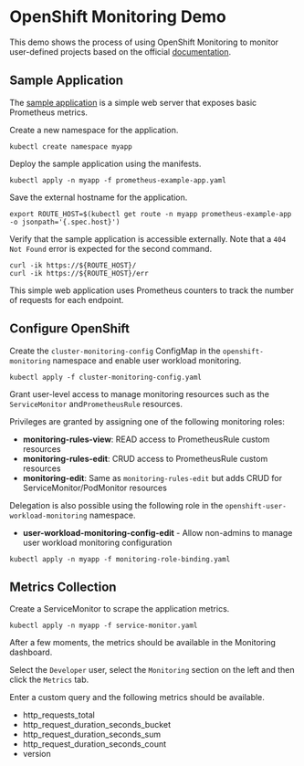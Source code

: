 # OpenShift Monitoring Demo

This demo shows the process of using OpenShift Monitoring to monitor user-defined projects based on the official [documentation][link_docs].

## Sample Application

The [sample application][link_sample] is a simple web server that exposes basic Prometheus metrics.

Create a new namespace for the application.

```
kubectl create namespace myapp
```

Deploy the sample application using the manifests.

```shell
kubectl apply -n myapp -f prometheus-example-app.yaml
```

Save the external hostname for the application.

```shell
export ROUTE_HOST=$(kubectl get route -n myapp prometheus-example-app -o jsonpath='{.spec.host}')
```

Verify that the sample application is accessible externally. Note that a `404 Not Found` error is expected for the second command.

```shell
curl -ik https://${ROUTE_HOST}/
curl -ik https://${ROUTE_HOST}/err
```

This simple web application uses Prometheus counters to track the number of requests for each endpoint.

## Configure OpenShift

Create the `cluster-monitoring-config` ConfigMap in the `openshift-monitoring` namespace and enable user workload monitoring.

```shell
kubectl apply -f cluster-monitoring-config.yaml
```

Grant user-level access to manage monitoring resources such as the `ServiceMonitor` and`PrometheusRule` resources.

Privileges are granted by assigning one of the following monitoring roles:

* **monitoring-rules-view**: READ access to PrometheusRule custom resources
* **monitoring-rules-edit**: CRUD access to PrometheusRule custom resources
* **monitoring-edit**: Same as `monitoring-rules-edit` but adds CRUD for ServiceMonitor/PodMonitor resources

Delegation is also possible using the following role in the `openshift-user-workload-monitoring` namespace.

* **user-workload-monitoring-config-edit** - Allow non-admins to manage user workload monitoring configuration

```shell
kubectl apply -n myapp -f monitoring-role-binding.yaml
```

## Metrics Collection

Create a ServiceMonitor to scrape the application metrics.

```shell
kubectl apply -n myapp -f service-monitor.yaml
```

After a few moments, the metrics should be available in the Monitoring dashboard.

Select the `Developer` user, select the `Monitoring` section on the left and then click the `Metrics` tab.

Enter a custom query and the following metrics should be available.

* http_requests_total
* http_request_duration_seconds_bucket
* http_request_duration_seconds_sum
* http_request_duration_seconds_count
* version

[link_sample]:https://github.com/brancz/prometheus-example-app
[link_docs]:https://docs.openshift.com/container-platform/4.6/monitoring/enabling-monitoring-for-user-defined-projects.html
